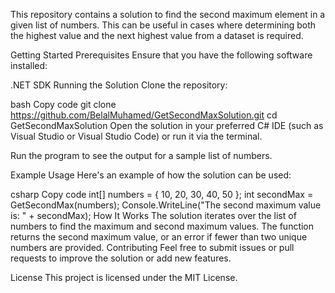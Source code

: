 This repository contains a solution to find the second maximum element in a given list of numbers. This can be useful in cases where determining both the highest value and the next highest value from a dataset is required.

Getting Started
Prerequisites
Ensure that you have the following software installed:

.NET SDK
Running the Solution
Clone the repository:

bash
Copy code
git clone https://github.com/BelalMuhamed/GetSecondMaxSolution.git
cd GetSecondMaxSolution
Open the solution in your preferred C# IDE (such as Visual Studio or Visual Studio Code) or run it via the terminal.

Run the program to see the output for a sample list of numbers.

Example Usage
Here's an example of how the solution can be used:

csharp
Copy code
int[] numbers = { 10, 20, 30, 40, 50 };
int secondMax = GetSecondMax(numbers);
Console.WriteLine("The second maximum value is: " + secondMax);
How It Works
The solution iterates over the list of numbers to find the maximum and second maximum values.
The function returns the second maximum value, or an error if fewer than two unique numbers are provided.
Contributing
Feel free to submit issues or pull requests to improve the solution or add new features.

License
This project is licensed under the MIT License.


